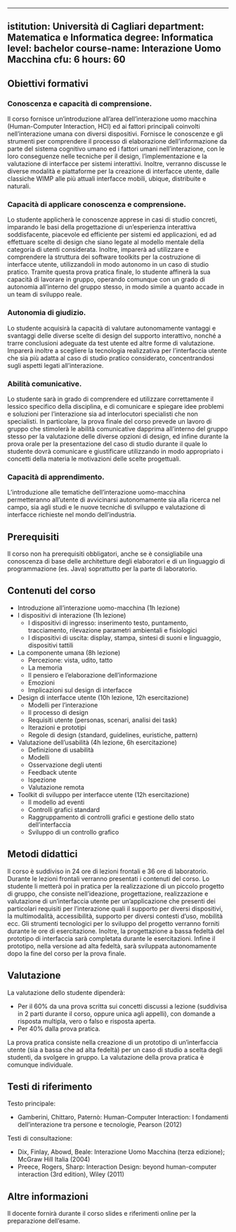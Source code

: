 <!---  Nella parte di intestazione mettiamo le informazioni su cui vogliamo poi calcolare qualche statistica --->
---
istitution: Università di Cagliari
department: Matematica e Informatica
degree: Informatica 
level: bachelor
course-name: Interazione Uomo Macchina
cfu: 6
hours: 60
---

<!---  Nella parte di contenuto mettiamo invece le informazioni descrittive  --->

## Obiettivi formativi

### Conoscenza e capacità di comprensione.

Il corso fornisce un’introduzione all’area dell’interazione uomo macchina (Human-Computer Interaction, HCI) ed ai fattori principali coinvolti nell’interazione umana con diversi dispositivi. Fornisce le conoscenze e gli strumenti per comprendere il processo di elaborazione dell’informazione da parte del sistema cognitivo umano ed i fattori umani nell’interazione, con le loro conseguenze nelle tecniche per il design, l’implementazione e la valutazione di interfacce per sistemi interattivi. Inoltre, verranno discusse le diverse modalità e piattaforme per la creazione di interfacce utente, dalle classiche WIMP alle più attuali interfacce mobili, ubique, distribuite e naturali.

### Capacità di applicare conoscenza e comprensione.

Lo studente applicherà le conoscenze apprese in casi di studio concreti, imparando le basi della progettazione di un’esperienza interattiva soddisfacente, piacevole ed efficiente per sistemi ed applicazioni, ed ad effettuare scelte di design che siano legate al modello mentale della categoria di utenti considerata. Inoltre, imparerà ad utilizzare e comprendere la struttura dei software toolkits per la costruzione di interfacce utente, utilizzandoli in modo autonomo in un caso di studio pratico. Tramite questa prova pratica finale, lo studente affinerà la sua capacità di lavorare in gruppo, operando comunque con un grado di autonomia all’interno del gruppo stesso, in modo simile a quanto accade in un team di sviluppo reale.

### Autonomia di giudizio.

Lo studente acquisirà la capacità di valutare autonomamente vantaggi e svantaggi delle diverse scelte di design del supporto interattivo, nonché a trarre conclusioni adeguate da test utente ed altre forme di valutazione. Imparerà inoltre a scegliere la tecnologia realizzativa per l’interfaccia utente che sia più adatta al caso di studio pratico considerato, concentrandosi sugli aspetti legati all’interazione.

### Abilità comunicative.

Lo studente sarà in grado di comprendere ed utilizzare correttamente il lessico specifico della disciplina, e di comunicare e spiegare idee problemi e soluzioni per l’interazione sia ad interlocutori specialisti che non specialisti. In particolare, la prova finale del corso prevede un lavoro di gruppo che stimolerà le abilità comunicative dapprima all’interno del gruppo stesso per la valutazione delle diverse opzioni di design, ed infine durante la prova orale per la presentazione del caso di studio durante il quale lo studente dovrà comunicare e giustificare utilizzando in modo appropriato i concetti della materia le motivazioni delle scelte progettuali.

### Capacità di apprendimento.

L’introduzione alle tematiche dell’interazione uomo-macchina permetteranno all’utente di avvicinarsi autonomamente sia alla ricerca nel campo, sia agli studi e le nuove tecniche di sviluppo e valutazione di interfacce richieste nel mondo dell’industria.

## Prerequisiti

Il corso non ha prerequisiti obbligatori, anche se è consigliabile una conoscenza di base delle architetture degli elaboratori e di un linguaggio di programmazione (es. Java) soprattutto per la parte di laboratorio.

## Contenuti del corso
* Introduzione all’interazione uomo-macchina (1h lezione)
* I dispositivi di interazione (1h lezione)
  * I dispositivi di ingresso: inserimento testo, puntamento, tracciamento, rilevazione parametri ambientali e fisiologici
  * I dispositivi di uscita: display, stampa, sintesi di suoni e linguaggio, dispositivi tattili
* La componente umana (8h lezione)
  * Percezione: vista, udito, tatto
  * La memoria
  * Il pensiero e l’elaborazione dell’informazione
  * Emozioni
  * Implicazioni sul design di interfacce
* Design di interfacce utente (10h lezione, 12h esercitazione)
  * Modelli per l’interazione
  * Il processo di design
  * Requisiti utente (personas, scenari, analisi dei task)
  * Iterazioni e prototipi
  * Regole di design (standard, guidelines, euristiche, pattern)
* Valutazione dell’usabilità (4h lezione, 6h esercitazione)
  * Definizione di usabilità
  * Modelli
  * Osservazione degli utenti
  * Feedback utente
  * Ispezione
  * Valutazione remota
* Toolkit di sviluppo per interfacce utente (12h esercitazione)
  * Il modello ad eventi
  * Controlli grafici standard
  * Raggruppamento di controlli grafici e gestione dello stato dell’interfaccia
  * Sviluppo di un controllo grafico

## Metodi didattici
Il corso è suddiviso in 24 ore di lezioni frontali e 36 ore di laboratorio. Durante le lezioni frontali verranno presentati i contenuti del corso. Lo studente li metterà poi in pratica per la realizzazione di un piccolo progetto di gruppo, che consiste nell’ideazione, progettazione, realizzazione e valutazione di un’interfaccia utente per un’applicazione che presenti dei particolari requisiti per l’interazione quali il supporto per diversi dispositivi, la multimodalità, accessibilità, supporto per diversi contesti d’uso, mobilità ecc.
Gli strumenti tecnologici per lo sviluppo del progetto verranno forniti durante le ore di esercitazione. Inoltre, la progettazione a bassa fedeltà del prototipo di interfaccia sarà completata durante le esercitazioni. Infine il prototipo, nella versione ad alta fedeltà, sarà sviluppata autonomamente dopo la fine del corso per la prova finale.

## Valutazione

La valutazione dello studente dipenderà:
* Per il 60% da una prova scritta sui concetti discussi a lezione (suddivisa in 2 parti durante il corso, oppure unica agli appelli), con domande a risposta multipla, vero o falso e risposta aperta.
* Per 40% dalla prova pratica.

La prova pratica consiste nella creazione di un prototipo di un’interfaccia utente (sia a bassa che ad alta fedeltà) per un caso di studio a scelta degli studenti, da svolgere in gruppo. La valutazione della prova pratica è comunque individuale.

## Testi di riferimento
Testo principale:
* Gamberini, Chittaro, Paternò: Human-Computer Interaction: I fondamenti dell’interazione tra persone e tecnologie, Pearson (2012)

Testi di consultazione:
* Dix, Finlay, Abowd, Beale: Interazione Uomo Macchina (terza edizione); McGraw Hill Italia (2004)
* Preece, Rogers, Sharp: Interaction Design: beyond human-computer interaction (3rd edition), Wiley (2011)

## Altre informazioni
Il docente fornirà durante il corso slides e riferimenti online per la preparazione dell’esame.


